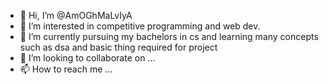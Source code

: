 - 👋 Hi, I’m @AmOGhMaLvIyA
- 👀 I’m interested in competitive programming and web dev.
- 🌱 I’m currently pursuing my bachelors in cs and learning many concepts such as dsa and basic thing required for project 
- 💞️ I’m looking to collaborate on ...
- 📫 How to reach me ...

<!---
AmOGhMaLvIyA/AmOGhMaLvIyA is a ✨ special ✨ repository because its `README.md` (this file) appears on your GitHub profile.
You can click the Preview link to take a look at your changes.
--->

